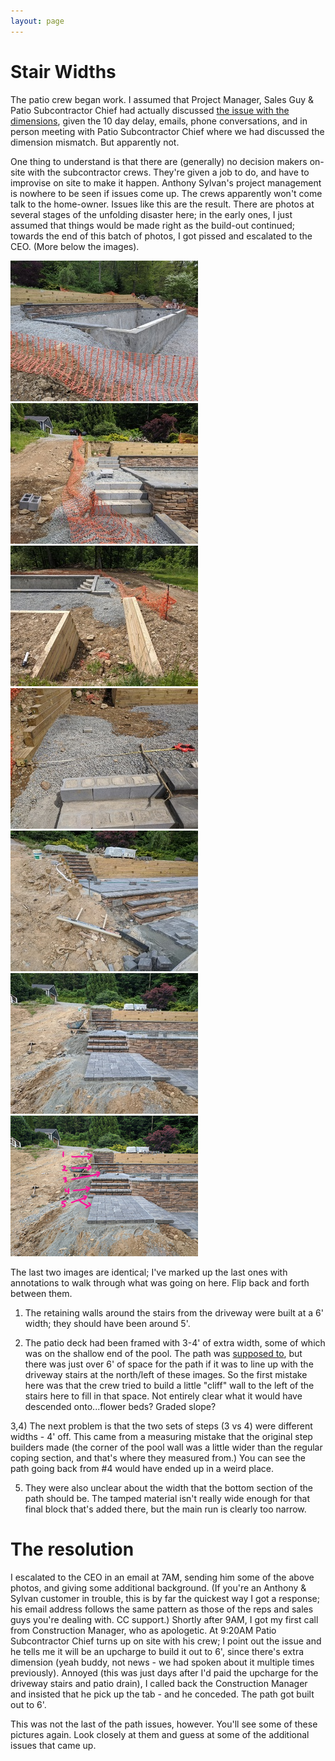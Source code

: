 ```yaml
---
layout: page
---
```


# Stair Widths

The patio crew began work. I assumed that Project Manager, Sales Guy & Patio Subcontractor Chief had actually discussed [the issue with the dimensions](./08-dimensions.html), given the 10 day delay, emails, phone conversations, and in person meeting with Patio Subcontractor Chief where we had discussed the dimension mismatch. But apparently not.

One thing to understand is that there are (generally) no decision makers on-site with the subcontractor crews. They're given a job to do, and have to improvise on site to make it happen. Anthony Sylvan's project management is nowhere to be seen if issues come up. The crews apparently won't come talk to the home-owner. Issues like this are the result. There are photos at several stages of the unfolding disaster here; in the early ones, I just assumed that things would be made right as the build-out continued; towards the end of this batch of photos, I got pissed and escalated to the CEO. (More below the images).

<a data-fancybox="stairs" href="images/09-stairs1.jpg"><img src="images/small/09-stairs1.jpg"></a>
<a data-fancybox="stairs" href="images/09-stairs2.jpg"><img src="images/small/09-stairs2.jpg"></a>
<a data-fancybox="stairs" href="images/09-stairs3.jpg"><img src="images/small/09-stairs3.jpg"></a>
<a data-fancybox="stairs" href="images/09-stairs4.jpg"><img src="images/small/09-stairs4.jpg"></a>
<a data-fancybox="stairs" href="images/09-stairwidths4b.jpg"><img src="images/small/09-stairwidths4b.jpg"></a>
<a data-fancybox="stairs" href="images/09-stairs5.jpg"><img src="images/small/09-stairs5.jpg"></a>
<a data-fancybox="stairs" href="images/09-stairs6.jpg"><img src="images/small/09-stairs6.jpg"></a>

The last two images are identical; I've marked up the last ones with annotations to walk through what was going on here. Flip back and forth between them. 

1) The retaining walls around the stairs from the driveway were built at a 6' width; they should have been around 5'.

2) The patio deck had been framed with 3-4' of extra width, some of which was on the shallow end of the pool. The path was [supposed to](00-site-plans.html), but there was just over 6' of space for the path if it was to line up with the driveway stairs at the north/left of these images. So the first mistake here was that the crew tried to build a little "cliff" wall to the left of the stairs here to fill in that space. Not entirely clear what it would have descended onto...flower beds? Graded slope?

3,4) The next problem is that the two sets of steps (3 vs 4) were different widths - 4' off. This came from a measuring mistake that the original step builders made (the corner of the pool wall was a little wider than the regular coping section, and that's where they measured from.) You can see the path going back from #4 would have ended up in a weird place.

5) They were also unclear about the width that the bottom section of the path should be. The tamped material isn't really wide enough for that final block that's added there, but the main run is clearly too narrow.

# The resolution

I escalated to the CEO in an email at 7AM, sending him some of the above photos, and giving some additional background. (If you're an Anthony & Sylvan customer in trouble, this is by far the quickest way I got a response; his email address follows the same pattern as those of the reps and sales guys you're dealing with. CC support.) Shortly after 9AM, I got my first call from Construction Manager, who as apologetic. At 9:20AM Patio Subcontractor Chief turns up on site with his crew; I point out the issue and he tells me it will be an upcharge to build it out to 6', since there's extra dimension (yeah buddy, not news - we had spoken about it multiple times previously). Annoyed (this was just days after I'd paid the upcharge for the driveway stairs and patio drain), I called back the Construction Manager and insisted that he pick up the tab - and he conceded. The path got built out to 6'.

This was not the last of the path issues, however. You'll see some of these pictures again. Look closely at them and guess at some of the additional issues that came up.
